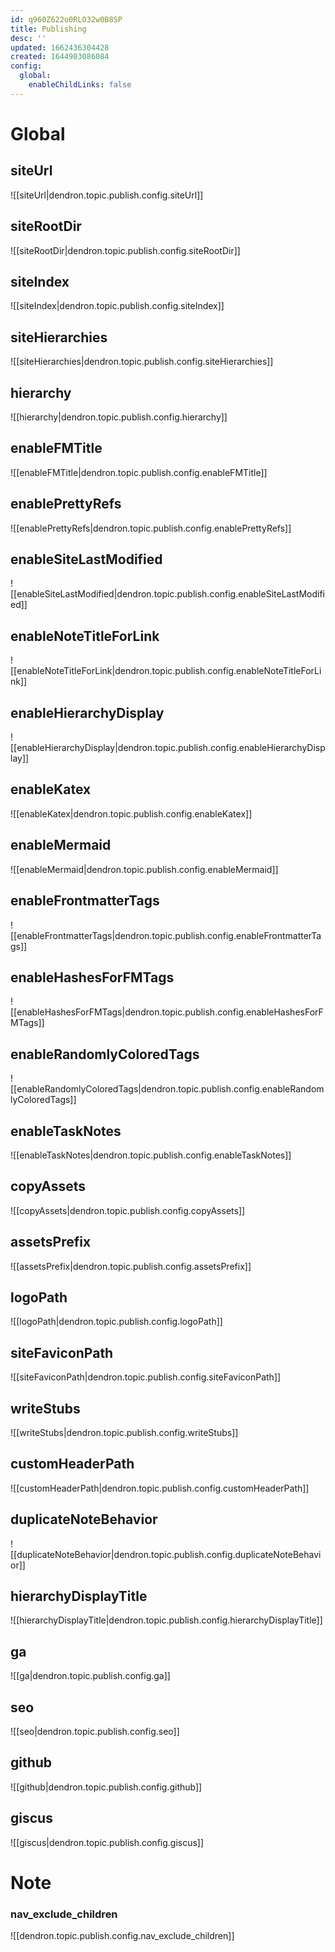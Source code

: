 ```yaml
---
id: q960Z622o0RLO32w0B8SP
title: Publishing
desc: ''
updated: 1662436304428
created: 1644903086084
config:
  global:
    enableChildLinks: false
---
```


# Global

## siteUrl
![[siteUrl|dendron.topic.publish.config.siteUrl]]

## siteRootDir
![[siteRootDir|dendron.topic.publish.config.siteRootDir]]

## siteIndex
![[siteIndex|dendron.topic.publish.config.siteIndex]]

## siteHierarchies
![[siteHierarchies|dendron.topic.publish.config.siteHierarchies]]

## hierarchy
![[hierarchy|dendron.topic.publish.config.hierarchy]]

## enableFMTitle
![[enableFMTitle|dendron.topic.publish.config.enableFMTitle]]

## enablePrettyRefs
![[enablePrettyRefs|dendron.topic.publish.config.enablePrettyRefs]]

## enableSiteLastModified
![[enableSiteLastModified|dendron.topic.publish.config.enableSiteLastModified]]

## enableNoteTitleForLink
![[enableNoteTitleForLink|dendron.topic.publish.config.enableNoteTitleForLink]]

## enableHierarchyDisplay
![[enableHierarchyDisplay|dendron.topic.publish.config.enableHierarchyDisplay]]

## enableKatex
![[enableKatex|dendron.topic.publish.config.enableKatex]]

## enableMermaid
![[enableMermaid|dendron.topic.publish.config.enableMermaid]]

## enableFrontmatterTags
![[enableFrontmatterTags|dendron.topic.publish.config.enableFrontmatterTags]]

## enableHashesForFMTags
![[enableHashesForFMTags|dendron.topic.publish.config.enableHashesForFMTags]]

## enableRandomlyColoredTags
![[enableRandomlyColoredTags|dendron.topic.publish.config.enableRandomlyColoredTags]]

## enableTaskNotes
![[enableTaskNotes|dendron.topic.publish.config.enableTaskNotes]]

## copyAssets
![[copyAssets|dendron.topic.publish.config.copyAssets]]

## assetsPrefix
![[assetsPrefix|dendron.topic.publish.config.assetsPrefix]]

## logoPath
![[logoPath|dendron.topic.publish.config.logoPath]]

## siteFaviconPath
![[siteFaviconPath|dendron.topic.publish.config.siteFaviconPath]]

## writeStubs
![[writeStubs|dendron.topic.publish.config.writeStubs]]

## customHeaderPath
![[customHeaderPath|dendron.topic.publish.config.customHeaderPath]]

## duplicateNoteBehavior
![[duplicateNoteBehavior|dendron.topic.publish.config.duplicateNoteBehavior]]

## hierarchyDisplayTitle
![[hierarchyDisplayTitle|dendron.topic.publish.config.hierarchyDisplayTitle]]

## ga
![[ga|dendron.topic.publish.config.ga]]

## seo
![[seo|dendron.topic.publish.config.seo]]

## github
![[github|dendron.topic.publish.config.github]]

## giscus
![[giscus|dendron.topic.publish.config.giscus]]

# Note 

### nav_exclude_children
![[dendron.topic.publish.config.nav_exclude_children]]